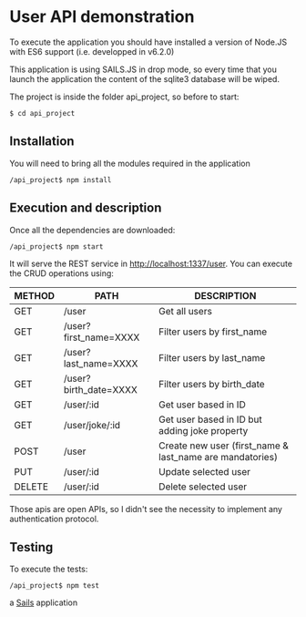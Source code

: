 # User API demonstration

To execute the application you should have installed a version of Node.JS with ES6 support (i.e. developped in v6.2.0)

This application is using SAILS.JS in drop mode, so every time that you launch the application the content of the sqlite3 database will be wiped.

The project is inside the folder api_project, so before to start:

```
$ cd api_project
```

## Installation

You will need to bring all the modules required in the application

```
/api_project$ npm install
```

## Execution and description

Once all the dependencies are downloaded:

```
/api_project$ npm start
```

It will serve the REST service in [http://localhost:1337/user](http://localhost:1337/user). You can execute the CRUD operations using:

METHOD | PATH | DESCRIPTION
-------|------|-------------
GET    | /user | Get all users
GET    | /user?first_name=XXXX | Filter users by first_name
GET    | /user?last_name=XXXX | Filter users by last_name
GET    | /user?birth_date=XXXX | Filter users by birth_date
GET    | /user/:id | Get user based in ID
GET    | /user/joke/:id | Get user based in ID but adding joke property
POST   | /user | Create new user (first_name & last_name are mandatories)
PUT    | /user/:id | Update selected user
DELETE    | /user/:id | Delete selected user


Those apis are open APIs, so I didn't see the necessity to implement any authentication protocol.

## Testing

To execute the tests:

```
/api_project$ npm test
```

a [Sails](http://sailsjs.org) application
